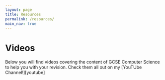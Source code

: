 ```yaml
---
layout: page
title: Resources
permalink: /resources/
main_nav: true
---
```


<h1>Videos</h1>
<p>Below you will find videos covering the content of GCSE Computer Science to help you with your revision. Check them all out on my [YouTUbe Channel!][youtube]</p>


[youtube]: https://www.youtube.com/@compscicorner22
